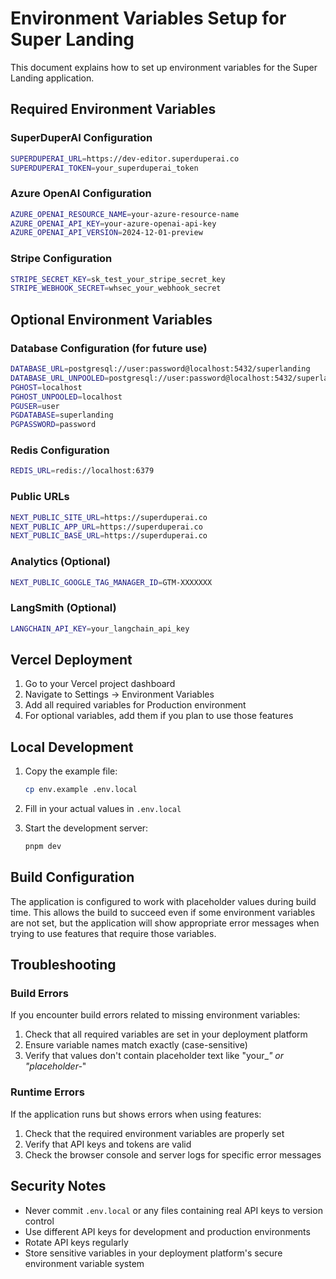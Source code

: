 # Environment Variables Setup for Super Landing

This document explains how to set up environment variables for the Super Landing application.

## Required Environment Variables

### SuperDuperAI Configuration

```bash
SUPERDUPERAI_URL=https://dev-editor.superduperai.co
SUPERDUPERAI_TOKEN=your_superduperai_token
```

### Azure OpenAI Configuration

```bash
AZURE_OPENAI_RESOURCE_NAME=your-azure-resource-name
AZURE_OPENAI_API_KEY=your-azure-openai-api-key
AZURE_OPENAI_API_VERSION=2024-12-01-preview
```

### Stripe Configuration

```bash
STRIPE_SECRET_KEY=sk_test_your_stripe_secret_key
STRIPE_WEBHOOK_SECRET=whsec_your_webhook_secret
```

## Optional Environment Variables

### Database Configuration (for future use)

```bash
DATABASE_URL=postgresql://user:password@localhost:5432/superlanding
DATABASE_URL_UNPOOLED=postgresql://user:password@localhost:5432/superlanding
PGHOST=localhost
PGHOST_UNPOOLED=localhost
PGUSER=user
PGDATABASE=superlanding
PGPASSWORD=password
```

### Redis Configuration

```bash
REDIS_URL=redis://localhost:6379
```

### Public URLs

```bash
NEXT_PUBLIC_SITE_URL=https://superduperai.co
NEXT_PUBLIC_APP_URL=https://superduperai.co
NEXT_PUBLIC_BASE_URL=https://superduperai.co
```

### Analytics (Optional)

```bash
NEXT_PUBLIC_GOOGLE_TAG_MANAGER_ID=GTM-XXXXXXX
```

### LangSmith (Optional)

```bash
LANGCHAIN_API_KEY=your_langchain_api_key
```

## Vercel Deployment

1. Go to your Vercel project dashboard
2. Navigate to Settings → Environment Variables
3. Add all required variables for Production environment
4. For optional variables, add them if you plan to use those features

## Local Development

1. Copy the example file:

   ```bash
   cp env.example .env.local
   ```

2. Fill in your actual values in `.env.local`

3. Start the development server:
   ```bash
   pnpm dev
   ```

## Build Configuration

The application is configured to work with placeholder values during build time. This allows the build to succeed even if some environment variables are not set, but the application will show appropriate error messages when trying to use features that require those variables.

## Troubleshooting

### Build Errors

If you encounter build errors related to missing environment variables:

1. Check that all required variables are set in your deployment platform
2. Ensure variable names match exactly (case-sensitive)
3. Verify that values don't contain placeholder text like "your\__" or "placeholder-_"

### Runtime Errors

If the application runs but shows errors when using features:

1. Check that the required environment variables are properly set
2. Verify that API keys and tokens are valid
3. Check the browser console and server logs for specific error messages

## Security Notes

- Never commit `.env.local` or any files containing real API keys to version control
- Use different API keys for development and production environments
- Rotate API keys regularly
- Store sensitive variables in your deployment platform's secure environment variable system
